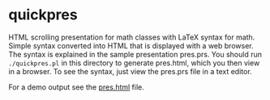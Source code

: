 # quickpres

HTML scrolling presentation for math classes with LaTeX syntax for math.
Simple syntax converted into HTML that is displayed with a web browser.
The syntax is explained in the sample presentation pres.prs.  You should
run `./quickpres.pl` in this directory to generate pres.html, which you
then view in a browser.  To see the syntax, just view the pres.prs file
in a text editor.

For a demo output see the [pres.html](https://github.com/jirilebl/quickpres/raw/master/pres.html) file.
